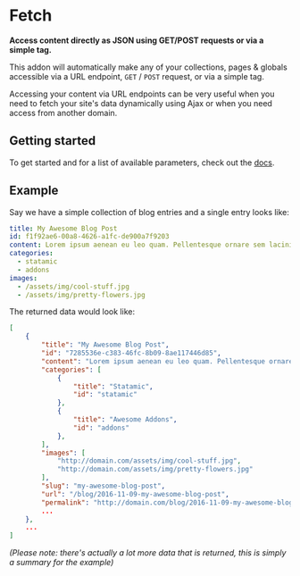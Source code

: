 # Fetch

**Access content directly as JSON using GET/POST requests or via a simple tag.**

This addon will automatically make any of your collections, pages & globals accessible via a URL endpoint, `GET` / `POST` request, or via a simple tag.

Accessing your content via URL endpoints can be very useful when you need to fetch your site's data dynamically using Ajax or when you need access from another domain.

## Getting started

To get started and for a list of available parameters, check out the [docs](https://statamic.com/marketplace/addons/fetch/docs).

## Example

Say we have a simple collection of blog entries and a single entry looks like:

```yaml
title: My Awesome Blog Post
id: f1f92ae6-00a8-4626-a1fc-de900a7f9203
content: Lorem ipsum aenean eu leo quam. Pellentesque ornare sem lacinia quam venenatis vestibulum.
categories:
  - statamic
  - addons
images:
  - /assets/img/cool-stuff.jpg
  - /assets/img/pretty-flowers.jpg
```

The returned data would look like:

```json
[
    {
        "title": "My Awesome Blog Post",
        "id": "7285536e-c383-46fc-8b09-8ae117446d85",
        "content": "Lorem ipsum aenean eu leo quam. Pellentesque ornare sem lacinia quam venenatis vestibulum.",
        "categories": [
            {
                "title": "Statamic",
                "id": "statamic"
            },
            {
                "title": "Awesome Addons",
                "id": "addons"
            },
        ],
        "images": [
            "http://domain.com/assets/img/cool-stuff.jpg",
            "http://domain.com/assets/img/pretty-flowers.jpg"
        ],
        "slug": "my-awesome-blog-post",
        "url": "/blog/2016-11-09-my-awesome-blog-post",
        "permalink": "http://domain.com/blog/2016-11-09-my-awesome-blog-post",
        ...
    },
    ...
]
```

*(Please note: there's actually a lot more data that is returned, this is simply a summary for the example)*
